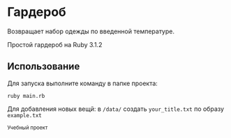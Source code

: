 # Гардероб
 Возвращает набор одежды по введенной температуре.
 
 Простой гардероб на Ruby 3.1.2
 
## Использование

 Для запуска выполните команду в папке проекта:
 ```
 ruby main.rb
 ```
 
 Для добавления новых вещй: в `/data/` создать `your_title.txt` по образу `example.txt`

<sub>Учебный проект</sub>

